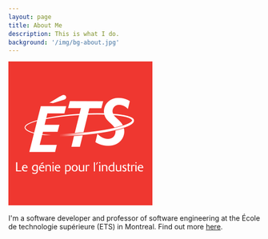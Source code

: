 ```yaml
---
layout: page
title: About Me
description: This is what I do.
background: '/img/bg-about.jpg'
---
```


![ETS Logo](/img/logo_ets_red_centered.svg)

I'm a software developer and professor of software engineering at the École de technologie supérieure (ETS) in Montreal. Find out more [here](https://profs.etsmtl.ca/cfuhrman).